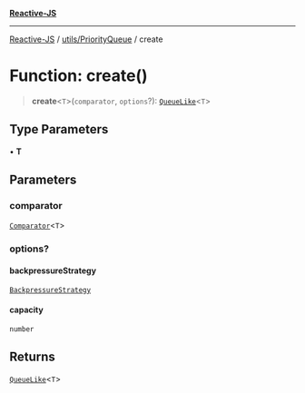 [**Reactive-JS**](../../../README.md)

***

[Reactive-JS](../../../README.md) / [utils/PriorityQueue](../README.md) / create

# Function: create()

> **create**\<`T`\>(`comparator`, `options`?): [`QueueLike`](../../interfaces/QueueLike.md)\<`T`\>

## Type Parameters

• **T**

## Parameters

### comparator

[`Comparator`](../../../functions/type-aliases/Comparator.md)\<`T`\>

### options?

#### backpressureStrategy

[`BackpressureStrategy`](../../type-aliases/BackpressureStrategy.md)

#### capacity

`number`

## Returns

[`QueueLike`](../../interfaces/QueueLike.md)\<`T`\>
